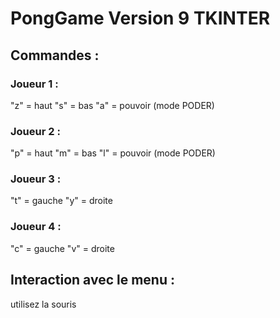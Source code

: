 # PongGame Version 9 TKINTER

## Commandes :
### Joueur 1 :
"z" = haut
"s" = bas
"a" = pouvoir (mode PODER)
### Joueur 2 : 
"p" = haut
"m" = bas
"l" = pouvoir (mode PODER)
### Joueur 3 :
"t" = gauche
"y" = droite
### Joueur 4 : 
"c" = gauche
"v" = droite

## Interaction avec le menu :
utilisez la souris
